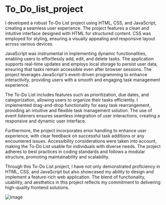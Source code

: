 # To_Do_list_project


I developed a robust To-Do List project using HTML, CSS, and JavaScript, creating a seamless user experience. The project features a clean and intuitive interface designed with HTML for structured content. CSS was employed for styling, ensuring a visually appealing and responsive layout across various devices.

JavaScript was instrumental in implementing dynamic functionalities, enabling users to effortlessly add, edit, and delete tasks. The application supports real-time updates and employs local storage to persist user data, ensuring that tasks remain accessible even after browser sessions. The project leverages JavaScript's event-driven programming to enhance interactivity, providing users with a smooth and engaging task management experience.

The To-Do List includes features such as prioritization, due dates, and categorization, allowing users to organize their tasks efficiently. I implemented drag-and-drop functionality for easy task rearrangement, providing an intuitive and flexible task management solution. The use of event listeners ensures seamless integration of user interactions, creating a responsive and dynamic user interface.

Furthermore, the project incorporates error handling to enhance user experience, with clear feedback on successful task additions or any encountered issues. Accessibility considerations were taken into account, making the To-Do List usable for individuals with diverse needs. The project adheres to best practices in coding standards and follows a modular structure, promoting maintainability and scalability.

Through this To-Do List project, I have not only demonstrated proficiency in HTML, CSS, and JavaScript but also showcased my ability to design and implement a feature-rich web application. The blend of functionality, usability, and aesthetics in this project reflects my commitment to delivering high-quality frontend solutions.


![image](https://github.com/shubham2845/To_Do_list_project/assets/131697566/771d3912-668b-42c9-b474-e7a69d09a983)
